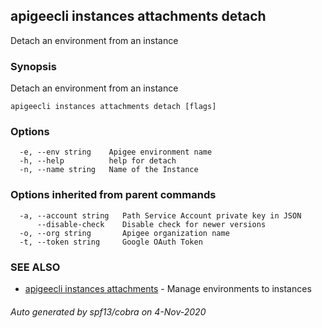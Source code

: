 ## apigeecli instances attachments detach

Detach an environment from an instance

### Synopsis

Detach an environment from an instance

```
apigeecli instances attachments detach [flags]
```

### Options

```
  -e, --env string    Apigee environment name
  -h, --help          help for detach
  -n, --name string   Name of the Instance
```

### Options inherited from parent commands

```
  -a, --account string   Path Service Account private key in JSON
      --disable-check    Disable check for newer versions
  -o, --org string       Apigee organization name
  -t, --token string     Google OAuth Token
```

### SEE ALSO

* [apigeecli instances attachments](apigeecli_instances_attachments.md)	 - Manage environments to instances

###### Auto generated by spf13/cobra on 4-Nov-2020
